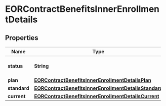 

# EORContractBenefitsInnerEnrollmentDetails


## Properties

| Name | Type | Description | Notes |
|------------ | ------------- | ------------- | -------------|
|**status** | **String** | Status of the enrollment. |  [optional] |
|**plan** | [**EORContractBenefitsInnerEnrollmentDetailsPlan**](EORContractBenefitsInnerEnrollmentDetailsPlan.md) |  |  [optional] |
|**standard** | [**EORContractBenefitsInnerEnrollmentDetailsStandard**](EORContractBenefitsInnerEnrollmentDetailsStandard.md) |  |  [optional] |
|**current** | [**EORContractBenefitsInnerEnrollmentDetailsCurrent**](EORContractBenefitsInnerEnrollmentDetailsCurrent.md) |  |  [optional] |



